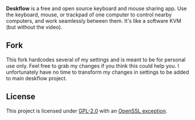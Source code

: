 
**Deskflow** is a free and open source keyboard and mouse sharing app.
Use the keyboard, mouse, or trackpad of one computer to control nearby computers,
and work seamlessly between them.
It's like a software KVM (but without the video).

## Fork

This fork hardcodes several of my settings and is meant to be for personal use only.
Feel free to grab my changes if you think this could help you.
I unfortunately have no time to transform my changes in settings to be added to main deskflow project.

## License

This project is licensed under [GPL-2.0](LICENSE) with an [OpenSSL exception](LICENSES/LicenseRef-OpenSSL-Exception.txt).
